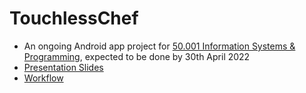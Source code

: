 # TouchlessChef

- An ongoing Android app project for [50.001 Information Systems & Programming](https://istd.sutd.edu.sg/undergraduate/courses/50001-information-systems-programming), expected to be done by 30th April 2022
- [Presentation Slides](https://drive.google.com/file/d/1CY5GiMf-hH6lPLB7P39XUdJx_tyvs2Lg/view?usp=sharing)
- [Workflow](https://hackmd.io/@CcExdcqDRny2mXXqJxgbYg/HylT4u7k5)
